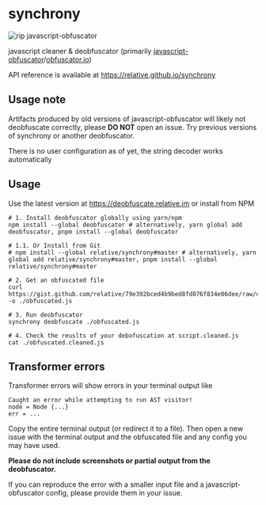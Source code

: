 # synchrony

![rip javascript-obfuscator](/.github/hm.png)

javascript cleaner & deobfuscator (primarily [javascript-obfuscator](https://github.com/javascript-obfuscator/javascript-obfuscator)/[obfuscator.io](https://obfuscator.io))

API reference is available at <https://relative.github.io/synchrony>

## Usage note

Artifacts produced by old versions of javascript-obfuscator will likely not deobfuscate correctly, please **DO NOT** open an issue. Try previous versions of synchrony or another deobfuscator.

There is no user configuration as of yet, the string decoder works automatically

## Usage

Use the latest version at <https://deobfuscate.relative.im> or install from NPM

```shell
# 1. Install deobfuscator globally using yarn/npm
npm install --global deobfuscator # alternatively, yarn global add deobfuscator, pnpm install --global deobfuscator

# 1.1. Or Install from Git
# npm install --global relative/synchrony#master # alternatively, yarn global add relative/synchrony#master, pnpm install --global relative/synchrony#master

# 2. Get an obfuscated file
curl https://gist.github.com/relative/79e392bced4b9bed8fd076f834e06dee/raw/obfuscated.js -o ./obfuscated.js

# 3. Run deobfuscator
synchrony deobfuscate ./obfuscated.js

# 4. Check the reuslts of your debofuscation at script.cleaned.js
cat ./obfuscated.cleaned.js
```

## Transformer errors

Transformer errors will show errors in your terminal output like

```
Caught an error while attempting to run AST visitor!
node = Node {...}
err = ...
```

Copy the entire terminal output (or redirect it to a file). Then open a new issue with the terminal output and the
obfuscated file and any config you may have used.

**Please do not include screenshots or partial output from the deobfuscator.**

If you can reproduce the error with a smaller input file and a javascript-obfuscator config, please provide them in your issue.

